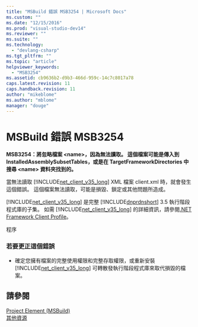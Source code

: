 ```yaml
---
title: "MSBuild 錯誤 MSB3254 | Microsoft Docs"
ms.custom: ""
ms.date: "12/15/2016"
ms.prod: "visual-studio-dev14"
ms.reviewer: ""
ms.suite: ""
ms.technology: 
  - "devlang-csharp"
ms.tgt_pltfrm: ""
ms.topic: "article"
helpviewer_keywords: 
  - "MSB3254"
ms.assetid: cb9636b2-d9b3-466d-959c-14c7c8017a78
caps.latest.revision: 11
caps.handback.revision: 11
author: "mikeblome"
ms.author: "mblome"
manager: "douge"
---
```

# MSBuild 錯誤 MSB3254
**MSB3254：將忽略檔案 \<name\>，因為無法讀取。  這個檔案可能是傳入到 InstalledAssemblySubsetTables，或是在 TargetFrameworkDirectories 中搜尋 \<name\> 資料夾找到的。**  
  
 當無法讀取 [!INCLUDE[net_client_v35_long](../misc/includes/net_client_v35_long_md.md)] XML 檔案 client.xml 時，就會發生這個錯誤。  這個檔案無法讀取，可能是損毀、鎖定或其他問題所造成。  
  
 [!INCLUDE[net_client_v35_long](../misc/includes/net_client_v35_long_md.md)] 是完整 [!INCLUDE[dnprdnshort](../code-quality/includes/dnprdnshort_md.md)] 3.5 執行階段程式庫的子集。  如需 [!INCLUDE[net_client_v35_long](../misc/includes/net_client_v35_long_md.md)] 的詳細資訊，請參閱[.NET Framework Client Profile](../Topic/.NET%20Framework%20Client%20Profile.md)。  
  
 程序  
  
### 若要更正這個錯誤  
  
-   確定您擁有檔案的完整使用權限和完整存取權限，或重新安裝 [!INCLUDE[net_client_v35_long](../misc/includes/net_client_v35_long_md.md)] 可轉散發執行階段程式庫來取代損毀的檔案。  
  
## 請參閱  
 [Project Element \(MSBuild\)](../msbuild/project-element-msbuild.md)   
 [其他資源](../msbuild/additional-msbuild-resources.md)